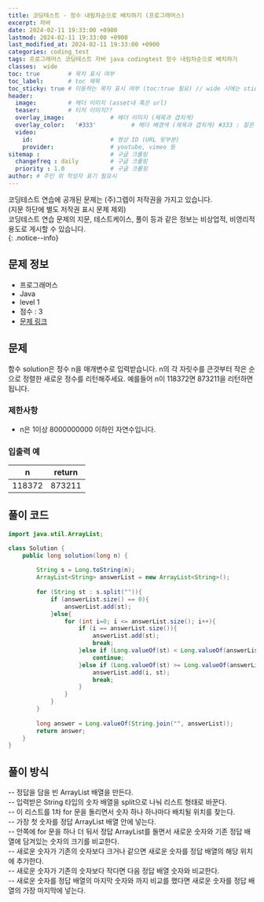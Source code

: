 ```yaml
---
title: 코딩테스트 - 정수 내림차순으로 배치하기 (프로그래머스)
excerpt: 자바
date: 2024-02-11 19:33:00 +0900
lastmod: 2024-02-11 19:33:00 +0900
last_modified_at: 2024-02-11 19:33:00 +0900
categories: coding_test
tags: 프로그래머스 코딩테스트 자바 java codingtest 정수 내림차순으로 배치하기
classes:  wide
toc: true        # 목차 표시 여부
toc_label:       # toc 제목
toc_sticky: true # 이동하는 목차 표시 여부 (toc:true 필요) // wide 시에는 sticky toc 불가
header: 
  image:         # 헤더 이미지 (asset내 혹은 url)
  teaser:        # 티저 이미지??
  overlay_image:             # 헤더 이미지 (제목과 겹치게)
  overlay_color:   '#333'          # 헤더 배경색 (제목과 겹치게) #333 : 짙은 회색
  video:
    id:                      # 영상 ID (URL 뒷부분)
    provider:                # youtube, vimeo 등
sitemap :                    # 구글 크롤링
  changefreq : daily         # 구글 크롤링
  priority : 1.0             # 구글 크롤링
author: # 주인 외 작성자 표기 필요시
---
```


<!--postNo: 20240211_001-->

코딩테스트 연습에 공개된 문제는 (주)그렙이 저작권을 가지고 있습니다.  
(지문 하단에 별도 저작권 표시 문제 제외)  
코딩테스트 연습 문제의 지문, 테스트케이스, 풀이 등과 같은 정보는 비상업적, 비영리적 용도로 게시할 수 있습니다.  
{: .notice--info}  

## 문제 정보  

- 프로그래머스  
- Java  
- level 1  
- 점수 : 3  
- [문제 링크](https://school.programmers.co.kr/learn/courses/30/lessons/12933)  


## 문제  

함수 solution은 정수 n을 매개변수로 입력받습니다. n의 각 자릿수를 큰것부터 작은 순으로 정렬한 새로운 정수를 리턴해주세요. 예를들어 n이 118372면 873211을 리턴하면 됩니다.  

### 제한사항

- n은 1이상 8000000000 이하인 자연수입니다.

### 입출력 예

|n|return|
|--|--|
|118372|873211|

## 풀이 코드  

```java
import java.util.ArrayList;

class Solution {
    public long solution(long n) {
        
        String s = Long.toString(n);
        ArrayList<String> answerList = new ArrayList<String>();
        
        for (String st : s.split("")){
            if (answerList.size() == 0){
                answerList.add(st);
            }else{
                for (int i=0; i <= answerList.size(); i++){
                    if (i == answerList.size()){
                        answerList.add(st);
                        break;
                    }else if (Long.valueOf(st) < Long.valueOf(answerList.get(i))){
                        continue;
                    }else if (Long.valueOf(st) >= Long.valueOf(answerList.get(i))){
                        answerList.add(i, st);
                        break;
                    }
                }
            }
        }
        
        long answer = Long.valueOf(String.join("", answerList));
        return answer;
    }
}
```

## 풀이 방식  

-- 정답을 담을 빈 ArrayList 배열을 만든다.  
-- 입력받은 String 타입의 숫자 배열을 split으로 나눠 리스트 형태로 바꾼다.  
-- 이 리스트를 1차 for 문을 돌리면서 숫자 하나 하나마다 배치될 위치를 찾는다.  
-- 가장 첫 숫자를 정답 ArrayList 배열 안에 넣는다.  
-- 안쪽에 for 문을 하나 더 둬서 정답 ArrayList를 돌면서 새로운 숫자와 기존 정답 배열에 담겨있는 숫자의 크기를 비교한다.  
-- 새로운 숫자가 기존의 숫자보다 크거나 같으면 새로운 숫자를 정답 배열의 해당 위치에 추가한다.  
-- 새로운 숫자가 기존의 숫자보다 작다면 다음 정답 배열 숫자와 비교한다.  
-- 새로운 숫자를 정답 배열의 마지막 숫자와 까지 비교를 했다면 새로운 숫자를 정답 배열의 가장 마지막에 넣는다.  

